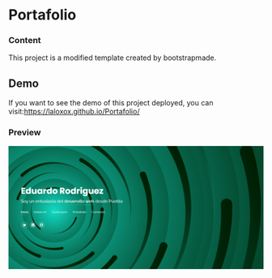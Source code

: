 # Portafolio

### Content 

This project is a modified template created by bootstrapmade.

## Demo

If you want to see the demo of this project deployed, you can visit:<https://laloxox.github.io/Portafolio/>


### Preview

![Captura](assets/img/preview-port.png)

